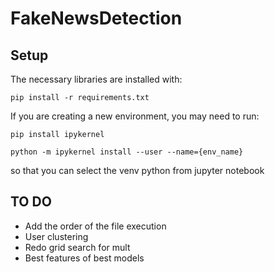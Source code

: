 # FakeNewsDetection

## Setup
The necessary libraries are installed with:

```pip install -r requirements.txt```

If you are creating a new environment, you may need to run:

```pip install ipykernel```

```python -m ipykernel install --user --name={env_name}```

so that you can select the venv python from jupyter notebook

## TO DO

- Add the order of the file execution
- User clustering
- Redo grid search for mult
- Best features of best models
